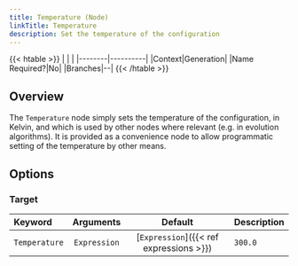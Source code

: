 ```yaml
---
title: Temperature (Node)
linkTitle: Temperature
description: Set the temperature of the configuration
---
```


{{< htable >}}
| | |
|--------|----------|
|Context|Generation|
|Name Required?|No|
|Branches|--|
{{< /htable >}}

## Overview

The `Temperature` node simply sets the temperature of the configuration, in Kelvin, and which is used by other nodes where relevant (e.g. in evolution algorithms). It is provided as a convenience node to allow programmatic setting of the temperature by other means.

## Options

### Target

|Keyword|Arguments|Default|Description|
|:------|:--:|:-----:|-----------|
|`Temperature`|`Expression`|[`Expression`]({{< ref expressions >}})|`300.0`|Temperature, in Kelvin, to apply to the configuration.|

